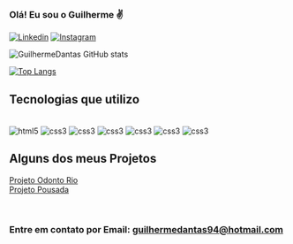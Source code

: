  ### Olá! Eu sou o Guilherme ✌️

 [![Linkedin](https://img.shields.io/badge/LinkedIn-0077B5?style=for-the-badge&logo=linkedin&logoColor=white)](https://https://www.linkedin.com/in/guilherme-barros-coelho-dantas-6214811ba/)
 [![Instagram](https://img.shields.io/badge/Instagram-E4405F?style=for-the-badge&logo=instagram&logoColor=white)](https://www.instagram.com/guilherme_bcdantas/)


![GuilhermeDantas GitHub stats](https://github-readme-stats.vercel.app/api?username=guilhermedantas94&theme=dracula)

[![Top Langs](https://github-readme-stats.vercel.app/api/top-langs/?username=guilhermedantas94)](https://github.com/anuraghazra/github-readme-stats)


## Tecnologias que utilizo 

<div style="display: inline_block" lign="center"></br>
<img align="center" alt="html5" src="https://img.shields.io/badge/HTML5-E34F26?style=for-the-badge&logo=html5&logoColor=white"/>
<img align="center" alt="css3" src="https://img.shields.io/badge/CSS3-1572B6?style=for-the-badge&logo=css3&logoColor=white" />
<img align="center" alt="css3" src="https://img.shields.io/badge/Sass-CC6699?style=for-the-badge&logo=sass&logoColor=white" />
<img align="center" alt="css3" src="https://img.shields.io/badge/Bootstrap-563D7C?style=for-the-badge&logo=bootstrap&logoColor=white" />
<img align="center" alt="css3" src="https://img.shields.io/badge/JavaScript-F7DF1E?style=for-the-badge&logo=javascript&logoColor=black" />
<img align="center" alt="css3" src="https://img.shields.io/badge/PHP-777BB4?style=for-the-badge&logo=php&logoColor=white" />
<img align="center" alt="css3" src="https://img.shields.io/badge/MySQL-005C84?style=for-the-badge&logo=mysql&logoColor=white" />


</div>


## Alguns dos meus Projetos

[Projeto Odonto Rio](https://guilhermedantas94.github.io/Odonto-rio/)</br>
[Projeto Pousada](https://guilhermedantas94.github.io/pousada/)




<br/>

### Entre em contato por Email: guilhermedantas94@hotmail.com
